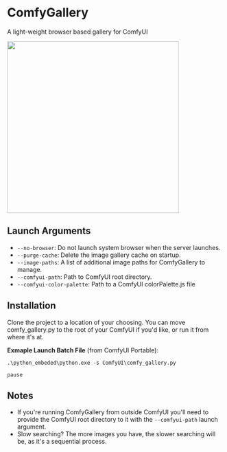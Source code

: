 # ComfyGallery
A light-weight browser based gallery for ComfyUI

<img width="400" src="https://i.postimg.cc/2y3MgtfH/Screenshot-2023-08-09-105327.png">

## Launch Arguments
 - `--no-browser`: Do not launch system browser when the server launches.
 - `--purge-cache`: Delete the image gallery cache on startup.
 - `--image-paths`: A list of additional image paths for ComfyGallery to manage.
 - `--comfyui-path`: Path to ComfyUI root directory.
 - `--comfyui-color-palette`: Path to a ComfyUI colorPalette.js file

## Installation

Clone the project to a location of your choosing. You can move comfy_gallery.py to the root of your ComfyUI if you'd like, or run it from where it's at. 

**Exmaple Launch Batch File** (from ComfyUI Portable):
```batch
.\python_embeded\python.exe -s ComfyUI\comfy_gallery.py

pause
```

## Notes

 - If you're running ComfyGallery from outside ComfyUI you'll need to provide the ComfyUI root directory to it with the `--comfyui-path` launch argument. 
 - Slow searching? The more images you have, the slower searching will be, as it's a sequential process. 
